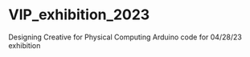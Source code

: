 # VIP_exhibition_2023
Designing Creative for Physical Computing Arduino code for 04/28/23 exhibition
